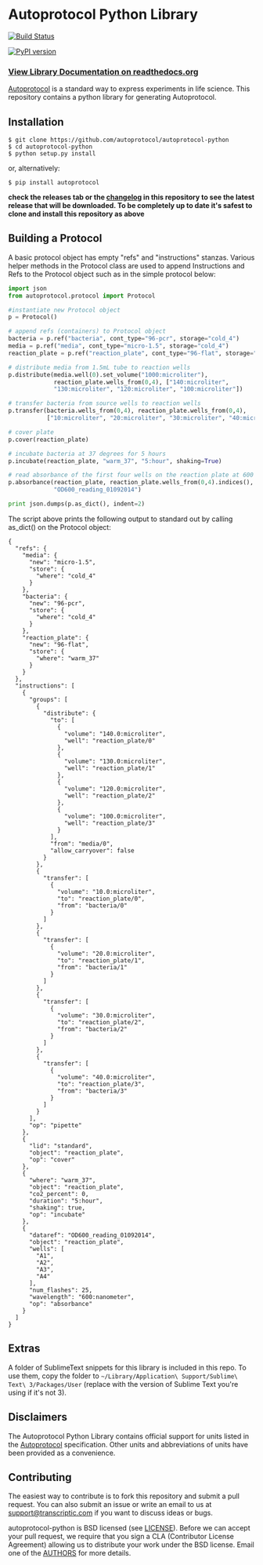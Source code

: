 # Autoprotocol Python Library

[![Build Status](https://travis-ci.org/autoprotocol/autoprotocol-python.svg?branch=master)](https://travis-ci.org/autoprotocol/autoprotocol-python)

[![PyPI version](https://img.shields.io/pypi/v/autoprotocol.svg?maxAge=2592000)](https://pypi.python.org/pypi/autoprotocol)

### **[View Library Documentation on readthedocs.org](http://autoprotocol-python.readthedocs.org/en/latest/)**

[Autoprotocol](http://www.autoprotocol.org) is a standard way to express
experiments in life science. This repository contains a python library for
generating Autoprotocol.

## Installation

    $ git clone https://github.com/autoprotocol/autoprotocol-python
    $ cd autoprotocol-python
    $ python setup.py install

or, alternatively:

    $ pip install autoprotocol

**check the releases tab or the [changelog](http://autoprotocol-python.readthedocs.io/en/latest/changelog.html) in this repository to see the latest release that will be downloaded.  To be completely up to date it's safest to clone and install this repository as above**

## Building a Protocol
A basic protocol object has empty "refs" and "instructions" stanzas.  Various helper methods in the Protocol class are used to append Instructions and Refs to the Protocol object such as in the simple protocol below:

```python
import json
from autoprotocol.protocol import Protocol

#instantiate new Protocol object
p = Protocol()

# append refs (containers) to Protocol object
bacteria = p.ref("bacteria", cont_type="96-pcr", storage="cold_4")
media = p.ref("media", cont_type="micro-1.5", storage="cold_4")
reaction_plate = p.ref("reaction_plate", cont_type="96-flat", storage="warm_37")

# distribute media from 1.5mL tube to reaction wells
p.distribute(media.well(0).set_volume("1000:microliter"),
             reaction_plate.wells_from(0,4), ["140:microliter",
             "130:microliter", "120:microliter", "100:microliter"])

# transfer bacteria from source wells to reaction wells
p.transfer(bacteria.wells_from(0,4), reaction_plate.wells_from(0,4),
           ["10:microliter", "20:microliter", "30:microliter", "40:microliter"])

# cover plate
p.cover(reaction_plate)

# incubate bacteria at 37 degrees for 5 hours
p.incubate(reaction_plate, "warm_37", "5:hour", shaking=True)

# read absorbance of the first four wells on the reaction plate at 600 nanometers
p.absorbance(reaction_plate, reaction_plate.wells_from(0,4).indices(), "600:nanometer",
             "OD600_reading_01092014")

print json.dumps(p.as_dict(), indent=2)
```
The script above prints the following output to standard out by calling as_dict() on the Protocol object:

```
{
  "refs": {
    "media": {
      "new": "micro-1.5",
      "store": {
        "where": "cold_4"
      }
    },
    "bacteria": {
      "new": "96-pcr",
      "store": {
        "where": "cold_4"
      }
    },
    "reaction_plate": {
      "new": "96-flat",
      "store": {
        "where": "warm_37"
      }
    }
  },
  "instructions": [
    {
      "groups": [
        {
          "distribute": {
            "to": [
              {
                "volume": "140.0:microliter",
                "well": "reaction_plate/0"
              },
              {
                "volume": "130.0:microliter",
                "well": "reaction_plate/1"
              },
              {
                "volume": "120.0:microliter",
                "well": "reaction_plate/2"
              },
              {
                "volume": "100.0:microliter",
                "well": "reaction_plate/3"
              }
            ],
            "from": "media/0",
            "allow_carryover": false
          }
        },
        {
          "transfer": [
            {
              "volume": "10.0:microliter",
              "to": "reaction_plate/0",
              "from": "bacteria/0"
            }
          ]
        },
        {
          "transfer": [
            {
              "volume": "20.0:microliter",
              "to": "reaction_plate/1",
              "from": "bacteria/1"
            }
          ]
        },
        {
          "transfer": [
            {
              "volume": "30.0:microliter",
              "to": "reaction_plate/2",
              "from": "bacteria/2"
            }
          ]
        },
        {
          "transfer": [
            {
              "volume": "40.0:microliter",
              "to": "reaction_plate/3",
              "from": "bacteria/3"
            }
          ]
        }
      ],
      "op": "pipette"
    },
    {
      "lid": "standard",
      "object": "reaction_plate",
      "op": "cover"
    },
    {
      "where": "warm_37",
      "object": "reaction_plate",
      "co2_percent": 0,
      "duration": "5:hour",
      "shaking": true,
      "op": "incubate"
    },
    {
      "dataref": "OD600_reading_01092014",
      "object": "reaction_plate",
      "wells": [
        "A1",
        "A2",
        "A3",
        "A4"
      ],
      "num_flashes": 25,
      "wavelength": "600:nanometer",
      "op": "absorbance"
    }
  ]
}
```
## Extras

A folder of SublimeText snippets for this library is included in this repo.  To use them, copy the folder to `~/Library/Application\ Support/Sublime\ Text\ 3/Packages/User`
(replace with the version of Sublime Text you're using if it's not 3).

## Disclaimers

The Autoprotocol Python Library contains official support for units listed in the [Autoprotocol](http://www.autoprotocol.org) specification. Other units and abbreviations of units have been provided as a convenience.

## Contributing

The easiest way to contribute is to fork this repository and submit a pull
request.  You can also submit an issue or write an email to us at
support@transcriptic.com if you want to discuss ideas or bugs.

autoprotocol-python is BSD licensed (see [LICENSE](https://github.com/autoprotocol/autoprotocol-python/blob/master/LICENSE.rst)).
Before we can accept your pull request, we require that you sign a CLA (Contributor License Agreement)
allowing us to distribute your work under the BSD license. Email one of the [AUTHORS](https://github.com/autoprotocol/autoprotocol-python/blob/master/AUTHORS.rst) for more details.
